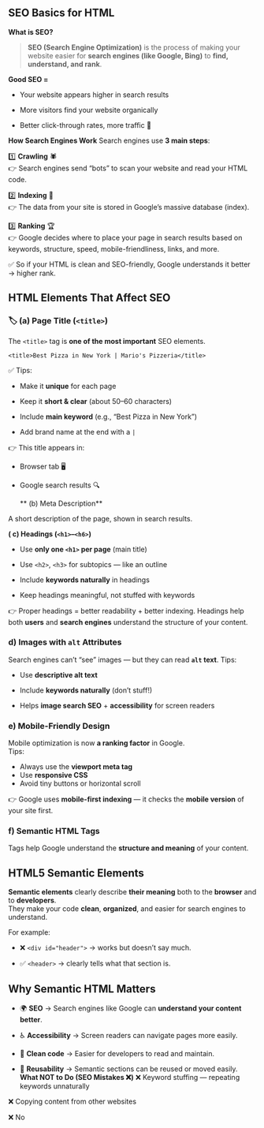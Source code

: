 ## SEO Basics for HTML

**What is SEO?**

> **SEO (Search Engine Optimization)** is the process of making your website easier for **search engines (like Google, Bing)** to **find, understand, and rank**. 
>
 **Good SEO =**
-   Your website appears higher in search results
    
-   More visitors find your website organically
    
-   Better click-through rates, more traffic 🚀

**How Search Engines Work**
Search engines use **3 main steps**:

1️⃣ **Crawling** 🕷️  
👉 Search engines send “bots” to scan your website and read your HTML code.

2️⃣ **Indexing** 🧠  
👉 The data from your site is stored in Google’s massive database (index).

3️⃣ **Ranking** 🏆  
👉 Google decides where to place your page in search results based on keywords, structure, speed, mobile-friendliness, links, and more.

✅ So if your HTML is clean and SEO-friendly, Google understands it better → higher rank.
## **HTML Elements That Affect SEO**

### 🏷️ **(a) Page Title (`<title>`)**

The `<title>` tag is **one of the most important** SEO elements.

`<title>Best Pizza in New York | Mario's Pizzeria</title>` 

✅ Tips:

-   Make it **unique** for each page
    
-   Keep it **short & clear** (about 50–60 characters)
    
-   Include **main keyword** (e.g., “Best Pizza in New York”)
    
-   Add brand name at the end with a `|`
    
👉 This title appears in:

-   Browser tab 🖥️
    
-   Google search results 🔍
  
    ** (b) Meta Description**

A short description of the page, shown in search results.


 **( c) Headings (`<h1>`–`<h6>`)**
-   Use **only one `<h1>` per page** (main title)
    
-   Use `<h2>`, `<h3>` for subtopics — like an outline
    
-   Include **keywords naturally** in headings
    
-   Keep headings meaningful, not stuffed with keywords

👉 Proper headings = better readability + better indexing.
Headings help both **users** and **search engines** understand the structure of your content.
### **d) Images with `alt` Attributes**

Search engines can’t “see” images — but they can read **`alt` text**.
Tips:

-   Use **descriptive alt text**
    
-   Include **keywords naturally** (don’t stuff!)
    
-   Helps **image search SEO** + **accessibility** for screen readers

### **e) Mobile-Friendly Design**
Mobile optimization is now **a ranking factor** in Google.  
Tips:
-   Always use the **viewport meta tag**
-  Use **responsive CSS**
 -   Avoid tiny buttons or horizontal scroll
    
👉 Google uses **mobile-first indexing** — it checks the **mobile version** of your site first.

### **f) Semantic HTML Tags**

Tags  help Google understand the **structure and meaning** of your content.

## HTML5 Semantic Elements
**Semantic elements** clearly describe **their meaning** both to the **browser** and to **developers**.  
They make your code **clean**, **organized**, and easier for search engines to understand.

For example:

-   ❌ `<div id="header">` → works but doesn’t say much.
    
-   ✅ `<header>` → clearly tells what that section is.

## **Why Semantic HTML Matters**

-   🌍 **SEO** → Search engines like Google can **understand your content better**.
    
-   ♿ **Accessibility** → Screen readers can navigate pages more easily.
    
-   🧠 **Clean code** → Easier for developers to read and maintain.
    
-   🔄 **Reusability** → Semantic sections can be reused or moved easily.
**What NOT to Do (SEO Mistakes ❌)**
❌ Keyword stuffing — repeating keywords unnaturally

❌ Copying content from other websites

❌ No <title> or <meta> tags

❌ Broken links

❌ Images with no alt text

❌ Not mobile friendly

❌ Slow loading due to huge files

### Common HTML5 Semantic Tags

`<header>` Top section of the page or a section

`<nav>`  Navigation links (menus)

`<main>` Main content area

`<section>` Logical grouping of content

`<article>` Independent content (e.g., blog post, article)

`<aside>` Side content like ads, related links, sidebars

`<footer>` Bottom section of the page

`<figure>` Used for images, diagrams, charts with captions

`<figcaption>` Caption for a figure

`<mark>`Highlights text

`<time>`Represents a date or time


## Multimedia Tags in HTML

HTML provides **multimedia tags** to embed audio and video files directly into a web page. The main tags are:

-   `<audio>` → for audio content (music, podcasts, sound effects)
    The `<audio>` tag embeds an audio file.
    
```
       <audio controls>
  <source src="song.mp3" type="audio/mpeg">
  <!--fallback content -->
  Your browser does not support the audio element.
</audio>
 ```
 Always include **fallback content** for unsupported browsers.
-  You can include **multiple `<source>` tags** for fallback formats:
    
-   `<video>` → for video content
  ```
    <video width="640" height="360" controls>
  <source src="movie.mp4" type="video/mp4">
  Your browser does not support the video tag.
</video>
   ```
   ### Notes:

   -1 Like `<audio>`, multiple `<source>` tags can be used for fallback formats.    
-2 `<video>` can contain **subtitles or captions** with `<track>`.

-   `<track>` → for text tracks, like subtitles or captions, used inside `<video>` or `<audio>`

   ```
    <video width="640" height="360" controls>
  <source src="movie.mp4" type="video/mp4">
  <track src="subtitles_en.vtt" kind="subtitles" srclang="en" label="English">
  <track src="subtitles_es.vtt" kind="subtitles" srclang="es" label="Español">
  Your browser does not support the video tag.
</video>
 ```

These tags allow browsers to play media **without needing external plugins** like Flash.

